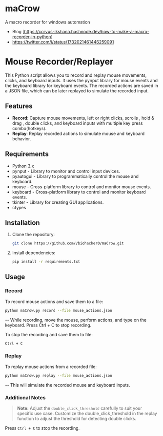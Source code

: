 # maCrow
A macro recorder for windows automation

- Blog [https://corvus-ikshana.hashnode.dev/how-to-make-a-macro-recorder-in-python]
- https://twitter.com/i/status/1732021461446259091

# Mouse Recorder/Replayer

This Python script allows you to record and replay mouse movements, clicks, and keyboard inputs. It uses the pynput library for mouse events and the keyboard library for keyboard events. The recorded actions are saved in a JSON file, which can be later replayed to simulate the recorded input.

## Features

- **Record**: Capture mouse movements, left or right clicks, scrolls , hold & drag , double clicks, and keyboard inputs with multiple key press combo(hotkeys).
- **Replay**: Replay recorded actions to simulate mouse and keyboard behavior.

## Requirements

- Python 3.x
- pynput    - Library to monitor and control input devices.
- pyautogui - Library to programmatically control the mouse and keyboard.
- mouse     - Cross-platform library to control and monitor mouse events.
- keyboard  - Cross-platform library to control and monitor keyboard events.
- tkinter   - Library for creating GUI applications.
- ctypes

## Installation

1. Clone the repository:

   ```bash
   git clone https://github.com//biohacker0/maCrow.git
   ```

2. Install dependencies:

   ```bash
   pip install -r requirements.txt
   ```

## Usage

### Record

To record mouse actions and save them to a file:

```bash
python maCrow.py record --file mouse_actions.json
```

-- While recording, move the mouse, perform actions, and type on the keyboard. Press Ctrl + C to stop recording.

To stop the recording and save them to file:

```bash
Ctrl + C
```

### Replay

To replay mouse actions from a recorded file:

```bash
python maCrow.py replay --file mouse_actions.json
```

-- This will simulate the recorded mouse and keyboard inputs.


### Additional Notes

> **Note:** Adjust the `double_click_threshold` carefully to suit your specific use case.
Customize the double_click_threshold in the replay function to adjust the threshold for detecting double clicks.

Press `Ctrl + C` to stop the recording.



